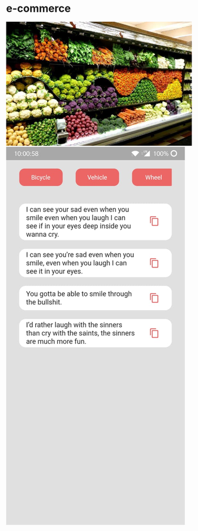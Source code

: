 # e-commerce

![alt text](https://github.com/nandinisahni/e-commerce/blob/main/img1.jpg)
![alt text](https://github.com/vanshbhasin157/Captioner/blob/master/captioner2.jpeg)
